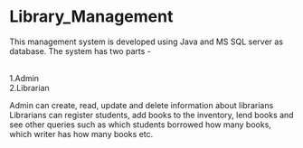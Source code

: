 # Library_Management
<p>This management system is developed using Java and MS SQL server as database. The system has two parts - </p> <br>
1.Admin <br>
2.Librarian <br>
<p>Admin can create, read, update and delete information about librarians
Librarians can register students, add books to the inventory, lend books and see other queries such as which students borrowed how many books, which writer has how many books etc.</p>
